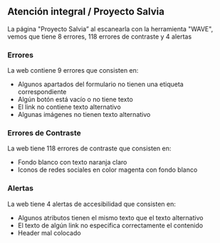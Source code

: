 ## Atención integral / Proyecto Salvia

La página "Proyecto Salvia” al escanearla con la herramienta "WAVE", vemos que tiene 8 errores, 118 errores de contraste y 4 alertas

### Errores
La web contiene 9 errores que consisten en:
 *  Algunos apartados del formulario no tienen una etiqueta correspondiente
 * Algún botón está vacío o no tiene texto
 * El link no contiene texto alternativo
 * Algunas imágenes no tienen texto alternativo

### Errores de Contraste
La web tiene 118 errores de contraste que consisten en:
* Fondo blanco con texto naranja claro
* Iconos de redes sociales en color magenta con fondo blanco

### Alertas
La web tiene 4 alertas de accesibilidad que consisten en:
* Algunos atributos tienen el mismo texto que el texto alternativo
* El texto de algún link no especifica correctamente el contenido
* Header mal colocado
